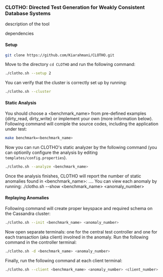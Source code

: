 ### CLOTHO:  Directed Test Generation for Weakly Consistent Database Systems
description of the tool

dependencies


#### Setup
``` sh
git clone https://github.com/Kiarahmani/CLOTHO.git
```
Move to the directory `cd CLOTHO` and run the following command:
``` sh
./clotho.sh --setup 2
```
You can verify that the cluster is correctly set up by running: 
```sh 
./clotho.sh --cluster
```


#### Static Analysis 
You should choose a <benchmark_name> from pre-defined examples {dirty_read, dirty_write} or implement your own (more information below).
Following command will comiple the source codes, including the application under test:
``` sh
make benchmark=<benchmark_name>
```
Now you can run CLOTHO's static analyzer by the following command (you can optionlly configure the analysis by editing `templates/config.properties`).
``` sh
./clotho.sh --analyze <benchmark_name>
```
Once the analysis finishes, CLOTHO will report the number of static anomalies found in <benchmark_name>:
....
You can view each anomaly by running: 
./clotho.sh --show <benchmark_name> <anomaly_number>

#### Replaying Anomalies
Following command will create proper keyspace and required schema on the Cassandra cluster:
```sh
./clotho.sh --init <benchmark_name> <anomaly_number>
```
Now open separate terminals: one for the central test controller and one for each transaction (aka client) involned in the anomaly.
Run  the following command in the controller terminal:
```sh
./clotho.sh -d <benchmark_name> <anomaly_number>
```
Finally, run the following command at each client terminal:
```sh
./clotho.sh --client <benchmark_name> <anomaly_number> <client_number>
```
